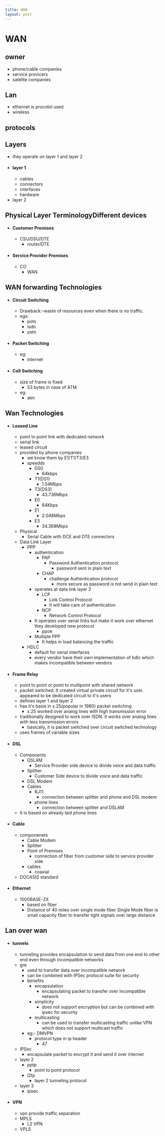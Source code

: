```yaml
---
title: WAN
layout: post
---
```

    
# WAN

## owner 
* phone/cable companies 
* service provicers 
* satelite companies 

## Lan 
* ethernet is procotol used 
* wireless 

## protocols 

## Layers 
* they operate on layer 1 and layer 2 
* #### layer 1 
	* cables 
	* connectors 
	* interfaces 
	* hardware 
* layer 2 

## Physical Layer TerminologyDifferent devices 
* #### Customer Premises 
	* CSU/DSU/DTE 
		* router/DTE 
* #### Service Provider Premises 
	* CO 
		* WAN 

## WAN forwarding Technologies 
* #### Circuit Switching 
	* Drawback:-waste of resources even when there is no traffic. 
	* egs: 
		* pots 
		* isdn 
		* pstn 
* #### Packet Switching 
	* eg: 
		* internet 
* #### Cell Switching 
	* size of frame is fixed 
		* 53 bytes in case of ATM 
	* eg: 
		* atm 

## Wan Technologies 
* #### Leased Line 
	* point to point link with dedicated network 
	* serial link 
	* leased circuit 
	* provided by phone companies 
		* we know them by E1/T1/T3/E3 
		* speedds 
			* DS0 
				* 64kbps 
			* T1(DS1) 
				* 1.54Mbps 
			* T3(DS3) 
				* 43.736Mbps 
			* E0 
				* 64Kbps 
			* E1 
				* 2.048Mbps 
			* E3 
				* 34.368Mbps 
	* Physical 
		* Serial Cable with DCE and DTE connectors 
	* Data Link Layer 
		* PPP 
			* authentication 
				* PAP 
					* Password Authentication protocol 
						* password sent in plain text 
				* CHAP 
					* challenge Authentication protocol 
						* more secure as password is not send in plain text 
			* operates at data link layer 2 
				* LCP 
					* Link Control Protocol 
					* It will take care of authentication 
				* NCP 
					* Network Control Protocol 
			* It operates over serial links but make it work over ethernet they developed new protocol 
				* ppoe 
			* Multiple PPP 
				* It helps in load balancing the traffic 
		* HDLC 
			* default for serial interfaces 
			* every vendor have their own implementation of hdlc which makes incompatible between vendors 
* #### Frame Relay 
	* point to point or point to multipoint with shared network 
	* packet switched. It created virtual private circuit for it's user. appeared to be dedicated circuit to it's users 
	* defines layer 1 and layer 2 
	* has it's basis in x.25(popular in 1980) packet switching 
		* x.25 worked over analog lines with high transmission error 
	* traditionally designed to work over ISDN. It works over analog lines with less transmission errors 
		* basically, it is packet switched over circuit switched technology 
	* uses frames of variable sizes 
* #### DSL 
	* Components 
		* DSLAM 
			* Service Provider side device to divide voice and data traffic 
		* Splitter 
			* Customer Side device to divide voice and data traffic 
		* DSL Modem 
		* Cables 
			* RJ11 
				* connection between splitter and phone and DSL modem 
			* phone lines 
				* connection between splitter and DSLAM 
	* It is based on already laid phone lines 
* #### Cable 
	* componenets 
		* Cable Modem 
		* Splitter 
		* Point of Premises 
			* connection of fiber from customer side to service provider side 
		* cables 
			* coaxial 
	* DOCASIS standard 
* #### Ethernet 
	* 1000BASE-ZX 
		* based on fiber 
		* Distance of 40 miles over single mode fiber Single Mode fiber is small capacity fiber to transfer light signals over large distance  


## Lan over wan 
* #### tunnels 
	* tunneling provides encapsulation to send data from one end to other end even through incompatible networks 
	* gre 
		* used to transfer data over incompatible network 
		* can be combined with IPSec protocol suite for security 
		* benefits 
			* encapsulation 
				* encapsulating packet to transfer over incompatible network 
			* simplicity 
				* does not support encryption but can be combined with ipsec for security 
			* multicasting 
				* can be used to transfer multicasting traffic unlike VPN which does not support multicast traffic 
		* eg:- DMVPN 
			* protocol type in ip header 
				* 47 
	* IPSec 
		* encapsulate packet to encrypt it and send it over internet 
	* layer 2 
		* pptp 
			* point to point protocol 
		* l2tp 
			* layer 2 tunneling protocol 
	* layer 3 
		* ipsec 
* #### VPN 
	* vpn provide traffic separation 
	* MPLS 
		* L2 VPN 
	* VPLS 
